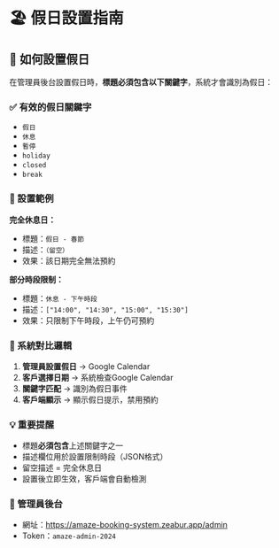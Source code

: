 # 🏖️ 假日設置指南

## 📅 如何設置假日

在管理員後台設置假日時，**標題必須包含以下關鍵字**，系統才會識別為假日：

### ✅ 有效的假日關鍵字
- `假日`
- `休息`
- `暫停`
- `holiday`
- `closed`
- `break`

### 📝 設置範例

**完全休息日：**
- 標題：`假日 - 春節`
- 描述：`（留空）`
- 效果：該日期完全無法預約

**部分時段限制：**
- 標題：`休息 - 下午時段`
- 描述：`["14:00", "14:30", "15:00", "15:30"]`
- 效果：只限制下午時段，上午仍可預約

### 🎯 系統對比邏輯

1. **管理員設置假日** → Google Calendar
2. **客戶選擇日期** → 系統檢查Google Calendar
3. **關鍵字匹配** → 識別為假日事件
4. **客戶端顯示** → 顯示假日提示，禁用預約

### 💡 重要提醒

- 標題**必須包含**上述關鍵字之一
- 描述欄位用於設置限制時段（JSON格式）
- 留空描述 = 完全休息日
- 設置後立即生效，客戶端會自動檢測

### 🔗 管理員後台
- 網址：https://amaze-booking-system.zeabur.app/admin
- Token：`amaze-admin-2024` 